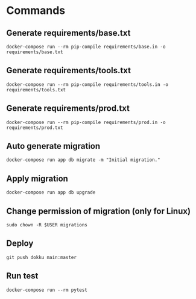 # Commands



## Generate requirements/base.txt
```
docker-compose run --rm pip-compile requirements/base.in -o requirements/base.txt
```

## Generate requirements/tools.txt
```
docker-compose run --rm pip-compile requirements/tools.in -o requirements/tools.txt
```


## Generate requirements/prod.txt
```
docker-compose run --rm pip-compile requirements/prod.in -o requirements/prod.txt
```


##  Auto generate migration 
```
docker-compose run app db migrate -m "Initial migration."
```

## Apply migration
```
docker-compose run app db upgrade
```

## Change permission of migration (only for Linux)
```
sudo chown -R $USER migrations
```

## Deploy
```
git push dokku main:master
```

## Run test
```
docker-compose run --rm pytest
```

